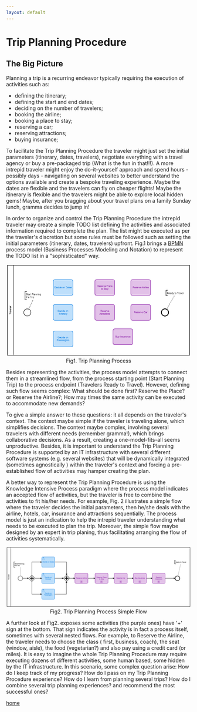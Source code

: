 ```yaml
---
layout: default
---
```


# Trip Planning Procedure


## The Big Picture

Planning a trip is a recurring endeavor typically requiring the execution of activities such as:

 - defining the itinerary;
 - defining the start and end dates;
 - deciding on the number of travelers;
 - booking the airline;
 - booking a place to stay;
 - reserving a car;
 - reserving attractions;
 - buying insurance;

To  facilitate the Trip Planning Procedure the traveler might just set the initial parameters (itinerary, dates, travelers), negotiate everything with a travel agency or buy a pre-packaged trip (What is the fun in that!!!).  A more intrepid traveler might enjoy the do-it-yourself approach and spend hours - possibly days - navigating on several websites to better understand the options available and create a bespoke traveling experience. Maybe the dates are flexible and the travelers can fly on cheaper flights! Maybe the itinerary is flexible and the travelers might be able to explore local hidden gems! Maybe, after you bragging about your travel plans on a family Sunday lunch, gramma decides to jump in!

In order to organize and control the Trip Planning Procedure the intrepid traveler may create a simple TODO list defining the  activities and associated information required to complete the plan.  The list might be executed as per the traveler's discretion but some rules must be followed such as setting the initial parameters (itinerary, dates, travelers) upfront. Fig.1 brings a [BPMN](http://www.bpmn.org/) process model (Business Processes Modeling and Notation) to represent the TODO list in a "sophisticated" way.


<center>
 <img src="tp_bigpicture.png" alt="Trip Planning Process" >
 Fig1. Trip Planning Process
</center>

Besides representing the activities, the process model attempts to connect them in a streamlined flow, from the process starting point (Start Planning Trip) to the process endpoint (Travelers Ready to Travel). However, defining such flow seems complex: What should be done first? Reserve the Place? or Reserve the Airline?; How may times the same activity can be executed to accommodate new demands?


To give a simple answer to these questions: it all depends on the traveler's context. The context maybe simple if the traveler is traveling alone, which simplifies decisions. The context maybe complex, involving several travelers with different needs (remember gramma!), which brings collaborative decisions. As a result, creating a one-model-fits-all seems unproductive. Besides, it is important to understand the Trip Planning Procedure is supported by an IT infrastructure with several different software systems (e.g. several websites) that will be dynamically integrated (sometimes agnostically ) within the traveler's context and forcing a pre-established flow of activities may hamper creating the plan.

A better way to represent the Trip Planning Procedure is using the Knowledge Intensive Process paradigm where the process model indicates an accepted flow of activities, but the traveler is free to combine the activities to fit his/her needs. For example, Fig. 2 illustrates a simple flow where the traveler decides the initial parameters, then he/she deals with the airline, hotels, car, insurance and attractions sequentially. The process model is just an indication to help the intrepid traveler understanding what needs to be executed to plan the trip. Moreover, the simple flow maybe designed by an expert in trip planing, thus facilitating arranging the flow of activities systematically.

<center>
 <img src="tp_simpleflow.png" alt="Trip Planning Process" >
 Fig2. Trip Planning Process Simple Flow
</center>

A further look at Fig2. exposes some activities (the purple ones) have '+' sign at the bottom. That sign indicates the activity is in fact a process itself, sometimes with several nested flows. For example, to Reserve the Airline, the traveler needs to choose the class ( first, business, coach), the seat (window, aisle), the food (vegetarian?) and also pay using a credit card (or miles). It is easy to imagine the whole Trip Planning Procedure may require executing dozens of different activities, some human based, some hidden by the IT infrastructure.
In this scenario, some complex question arise: How do I keep track of my progress? How do I pass on my Trip Planning Procedure experience? How do I learn from planning several trips? How do I combine several trip planning experiences? and recommend the most successful ones?



[home](../index.html)
